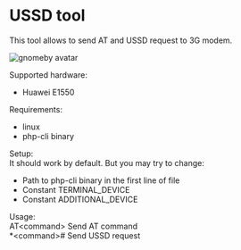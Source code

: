 USSD tool
=========

This tool allows to send AT and USSD request to 3G modem.

![gnomeby avatar](http://niakhaichyk.org/andrey/img/lisa_small_32.png)

Supported hardware:
* Huawei E1550

Requirements:
* linux
* php-cli binary

Setup:  
It should work by default. But you may try to change:
* Path to php-cli binary in the first line of file
* Constant TERMINAL_DEVICE
* Constant ADDITIONAL_DEVICE

Usage:  
  AT\<command\>     Send AT command  
  *\<command\>#     Send USSD request  
